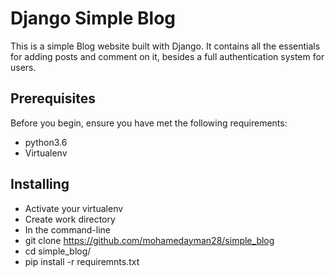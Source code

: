 # Django Simple Blog
This is a simple Blog website built with Django. It contains all the essentials for adding posts and comment on it, besides a full authentication system for users.

## Prerequisites
Before you begin, ensure you have met the following requirements:
- python3.6
- Virtualenv

## Installing
- Activate your virtualenv
- Create work directory
- In the command-line
- git clone https://github.com/mohamedayman28/simple_blog
- cd simple_blog/
- pip install -r requiremnts.txt
